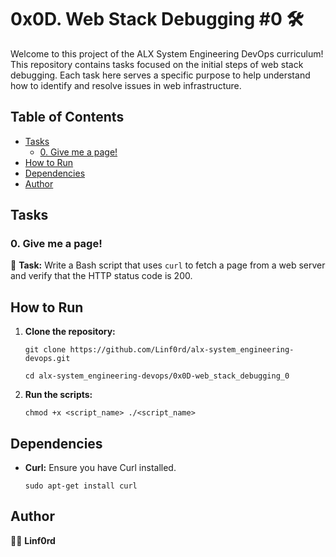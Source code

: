 
# 0x0D. Web Stack Debugging #0 🛠️

Welcome to this project of the ALX System Engineering DevOps curriculum! This repository contains tasks focused on the initial steps of web stack debugging. Each task here serves a specific purpose to help understand how to identify and resolve issues in web infrastructure.

## Table of Contents

-   [Tasks](#tasks)
    -   [0. Give me a page!](#0-give-me-a-page)
-   [How to Run](#how-to-run)
-   [Dependencies](#dependencies)
-   [Author](#author)

## Tasks

### 0. Give me a page!

📝 **Task:** Write a Bash script that uses `curl` to fetch a page from a web server and verify that the HTTP status code is 200.

## How to Run

1.  **Clone the repository:**
        
    `git clone https://github.com/Linf0rd/alx-system_engineering-devops.git`
    
    `cd alx-system_engineering-devops/0x0D-web_stack_debugging_0` 
    
2.  **Run the scripts:**
   
    `chmod +x <script_name>
    ./<script_name>` 
    

## Dependencies

-   **Curl:**  Ensure you have Curl installed.

    `sudo apt-get install curl` 
    

## Author

👨‍💻 **Linf0rd**
